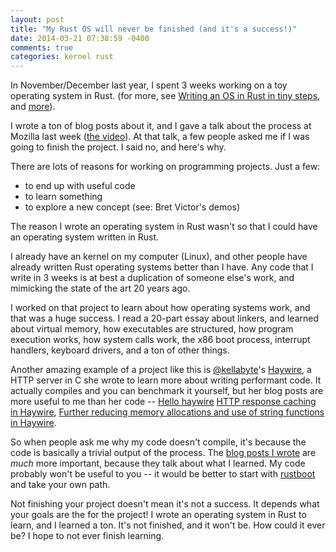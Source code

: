 ```yaml
---
layout: post
title: "My Rust OS will never be finished (and it's a success!)"
date: 2014-03-21 07:38:59 -0400
comments: true
categories: kernel rust
---
```


In November/December last year, I spent 3 weeks working on a toy
operating system in Rust. (for more, see
[Writing an OS in Rust in tiny steps](http://jvns.ca/blog/2014/03/12/the-rust-os-story/),
and [more](http://jvns.ca/blog/categories/kernel/)).

I wrote a ton of blog posts about it, and I gave a talk about the
process at Mozilla last week
([the video](https://air.mozilla.org/rust-meetup-march-2014/)). At
that talk, a few people asked me if I was going to finish the project.
I said no, and here's why.

There are lots of reasons for working on programming projects. Just a
few:

- to end up with useful code
- to learn something
- to explore a new concept (see: Bret Victor's demos)

The reason I wrote an operating system in Rust wasn't so that I could
have an operating system written in Rust. 
<!-- more -->
I already have an kernel on
my computer (Linux), and other people have already written Rust
operating systems better than I have. Any code that I write in 3 weeks
is at best a duplication of someone else's work, and mimicking
the state of the art 20 years ago.

I worked on that project to learn about how operating systems work,
and that was a huge success. I read a 20-part essay about linkers, and
learned about virtual memory, how executables are structured, how
program execution works, how system calls work, the x86 boot process,
interrupt handlers, keyboard drivers, and a ton of other things.

Another amazing example of a project like this is
[@kellabyte](http://twitter.com/kellabyte)'s
[Haywire](https://github.com/kellabyte/Haywire), a HTTP server in C
she wrote to learn more about writing performant code. It actually
compiles and you can benchmark it yourself, but her blog posts are
more useful to me than her code --
[Hello haywire](http://kellabyte.com/2013/08/16/hello-haywire/)
[HTTP response caching in Haywire](http://kellabyte.com/2013/08/20/http-response-caching-in-haywire/),
[Further reducing memory allocations and use of string functions in Haywire](http://kellabyte.com/2013/08/22/further-reducing-memory-allocations-and-use-of-string-functions-in-haywire/).

So when people ask me why my code doesn't compile, it's because the
code is basically a trivial output of the process. The
[blog posts I wrote](http://jvns.ca/blog/categories/kernel/) are
*much* more important, because they talk about what I learned. My code
probably won't be useful to you -- it would be better to start with
[rustboot](https://github.com/charliesome/rustboot) and take your own
path.

Not finishing your project doesn't mean it's not a success. It depends
what your goals are the for the project! I wrote an operating system
in Rust to learn, and I learned a ton. It's not finished, and it won't
be. How could it ever be? I hope to not ever finish learning.
